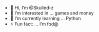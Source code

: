 - 👋 Hi, I’m @Skulled-z
- 👀 I’m interested in ... games and money
- 🌱 I’m currently learning ... Python
- ⚡ Fun fact: ... I’m fod@

<!---
Skulled-z/Skulled-z is a ✨ special ✨ repository because its `README.md` (this file) appears on your GitHub profile.
You can click the Preview link to take a look at your changes.
--->
